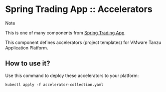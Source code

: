 # Spring Trading App :: Accelerators

> [!NOTE]
> This is one of many components from
> [Spring Trading App](https://github.com/alexandreroman/sta).

This component defines accelerators (project templates) for
VMware Tanzu Application Platform.

## How to use it?

Use this command to deploy these accelerators to your platform:

```shell
kubectl apply -f accelerator-collection.yaml
```
